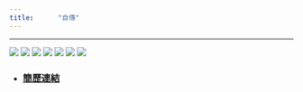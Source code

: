 ```yaml
---
title:      "自傳"
---  
```

***  

  
![](/blog/img/auto/autoch(1).jpg)
![](/blog/img/auto/autoch(2).jpg)
![](/blog/img/auto/autoch(3).jpg)
![](/blog/img/auto/autoch(4).jpg)
![](/blog/img/auto/autoch(5).jpg)
![](/blog/img/auto/autoch(6).jpg)
![](/blog/img/auto/autoch(7).jpg)
* ### [簡歷連結](/blog/curriculumvitae)  
